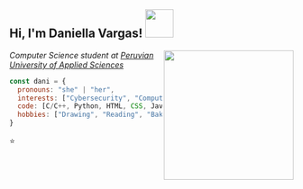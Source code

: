 <h2> Hi, I'm Daniella Vargas! <img src="https://media.giphy.com/media/mGcNjsfWAjY5AEZNw6/giphy.gif" width="50"></h2>
<img align='right' src="https://art.pixilart.com/sr2712ab0b35ecd.gif" width="230">
<p><em>Computer Science student at <a href="https://www.upc.edu.pe/en/">Peruvian University of Applied Sciences </a></br>
</em></p>

```javascript
const dani = {
  pronouns: "she" | "her",
  interests: ["Cybersecurity", "Computer Architecture"],
  code: [C/C++, Python, HTML, CSS, JavaScript, VBScript],
  hobbies: ["Drawing", "Reading", "Baking"]
}
```
⭐

<!---
idaniellavargas/idaniellavargas is a ✨ special ✨ repository because its `README.md` (this file) appears on your GitHub profile.
You can click the Preview link to take a look at your changes.
--->

